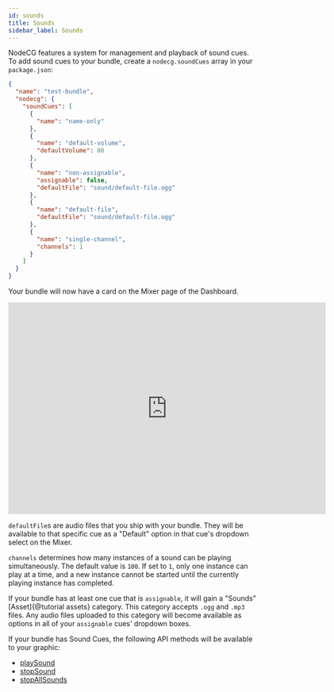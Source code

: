 ```yaml
---
id: sounds
title: Sounds
sidebar_label: Sounds
---
```


NodeCG features a system for management and playback of sound cues. To add sound cues to your bundle,
create a `nodecg.soundCues` array in your `package.json`:

```json
{
  "name": "test-bundle",
  "nodecg": {
    "soundCues": [
      {
        "name": "name-only"
      },
      {
        "name": "default-volume",
        "defaultVolume": 80
      },
      {
        "name": "non-assignable",
        "assignable": false,
        "defaultFile": "sound/default-file.ogg"
      },
      {
        "name": "default-file",
        "defaultFile": "sound/default-file.ogg"
      },
      {
        "name": "single-channel",
        "channels": 1
      }
    ]
  }
}
```

Your bundle will now have a card on the Mixer page of the Dashboard.

<iframe src='https://gfycat.com/ifr/PrestigiousShyGoldeneye' frameBorder='0' scrolling='no' width='640' height='426.6666666666667' allowFullScreen></iframe>

`defaultFile`s are audio files that you ship with your bundle. They will be available to that specific cue as a
"Default" option in that cue's dropdown select on the Mixer.

`channels` determines how many instances of a sound can be playing simultaneously. The default value is `100`. If set to `1`,
only one instance can play at a time, and a new instance cannot be started until the currently playing instance has completed.

If your bundle has at least one cue that is `assignable`, it will gain a "Sounds" [Asset]{@tutorial assets} category.
This category accepts `.ogg` and `.mp3` files. Any audio files uploaded to this category will become available as options
in all of your `assignable` cues' dropdown boxes.

If your bundle has Sound Cues, the following API methods will be available to your graphic:

- [playSound](classes/playSound)
- [stopSound](classes/stopSound)
- [stopAllSounds](classes/stopAllSounds)
